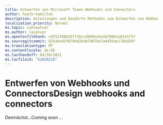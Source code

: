 ```yaml
---
title: Entwerfen von Microsoft Teams-Webhooks und Connectors
author: heath-hamilton
description: Anleitungen und bewährte Methoden zum Entwerfen von Webhooks und Connectors für Microsoft Teams.
localization_priority: Normal
ms.topic: conceptual
ms.author: lajanuar
ms.openlocfilehash: cdf52398626f726ccd908ee5e2bf0861a81e5757
ms.sourcegitcommit: 825abed2f8784d2bab7407ba7a4455ae17bbd28f
ms.translationtype: MT
ms.contentlocale: de-DE
ms.lasthandoff: 04/26/2021
ms.locfileid: "52020218"
---
```

# <a name="design-webhooks-and-connectors"></a><span data-ttu-id="2afa9-103">Entwerfen von Webhooks und Connectors</span><span class="sxs-lookup"><span data-stu-id="2afa9-103">Design webhooks and connectors</span></span>

<span data-ttu-id="2afa9-104">Demnächst...</span><span class="sxs-lookup"><span data-stu-id="2afa9-104">Coming soon ...</span></span>
